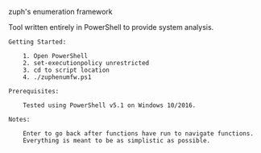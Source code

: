 zuph's enumeration framework

Tool written entirely in PowerShell to provide system analysis.

	Getting Started:

		1. Open PowerShell
		2. set-executionpolicy unrestricted
		3. cd to script location
		4. ./zuphenumfw.ps1

	Prerequisites:

		Tested using PowerShell v5.1 on Windows 10/2016.

	Notes:
	
		Enter to go back after functions have run to navigate functions.
		Everything is meant to be as simplistic as possible.
